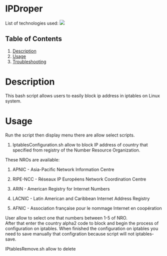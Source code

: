 # IPDroper

<div id="top"></div>
<p style="display: inline">
  <!-- List of technologies used --> 
  List of technologies used:
  
<img src="https://img.shields.io/badge/Linux--FFA500.svg?logo=Linux&style=plastic">

## Table of Contents

1. [Description](#Description)
2. [Usage](#Usage)
3. [Troubleshooting](#Troubleshooting)

# Description

This bash script allows users to easily block ip address in iptables on Linux system. 

# Usage

Run the script then display menu there are allow select scripts.

1. IptablesConfiguration.sh allow to block IP address of country that specified from registry of the Number Resource Organization.

These NROs are available:

 1) APNIC - Asia-Pacific Network Information Centre

 2) RIPE-NCC - Réseaux IP Européens Network Coordination Centre

 3) ARIN - American Registry for Internet Numbers

 4) LACNIC - Latin American and Caribbean Internet Address Registry

 5) AFNIC - Association française pour le nommage Internet en coopération

User allow to select one that numbers between 1-5 of NRO.   
After that enter the country alpha2 code to block and begin the process of configuration on iptables.
When finished the configuration on iptables you need to save manually that configration because script will not iptables-save.

IPtablesRemove.sh allow to delete
